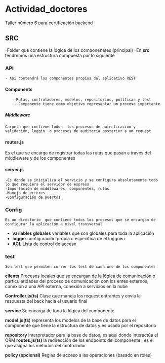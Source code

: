 # Actividad_doctores
Taller número 6 para certificación backend

## SRC

-Folder que contiene la lógica de los componenetes (principal)
-En **src** tendremos una estructura compuesta por lo siguiente
### API
    - Api contendrá los componentes propios del aplicativo REST
#### Components
        -Rutas, controladores, modelos, repositorios, políticas y test
        - Componente tiene como objetivo representar un proceso importante
##### Middleware
    Carpeta que contiene todos  los procesos de autenticación y validación, loggin  o procesos de auditoría posterior a un request
#### routes.js
Es el que se encarga de registrar todas las rutas que pasan a través del middleware y de los componentes 

#### server.js
    -Es donde se inicializa el servicio y se configura absolutamente todo lo que requiera el servidor de express
    -Importación de middlewares, componentes, rutas
    -Manejo de errores
    -Configuración de puertos

### Config
    Es un directorio  que contiene todos los procesos que se encargan de configurar la aplicación a nivel transversal
 *   **variables globales** variables que son globales para toda la aplicación
 *   **logger** configuración propia o específica de el loggueo 
 *   **ACL** Lista de control de acceso

### test
    Son test que permiten correr los test de cada uno de los componentes

**clients** Procesos locales que se encargan de la lógica de comunicación o particularidades del proceso de comunicación con los entes externos, conexión a una API externa, conexión a servicios en la nube

**Controller.js(ts)** Clase que maneja los request entrantes y envía la respuesta del back hacia el usuario final

**service** Se encarga de toda la lógica del componente

**model.js(ts)** representa los modelos de la base de datos para el componente que tiene la estructura de datos y es usado por el repositorio

**repository** Interpretador para la base de datos, es aquí donde interactúa el ORM
**routes.js(ts)** la redirección de los endpoints del componente , es el que asigna los métodos del controlador 






**policy (opcional)** Reglas de acceso a las operaciones (basado en roles)

